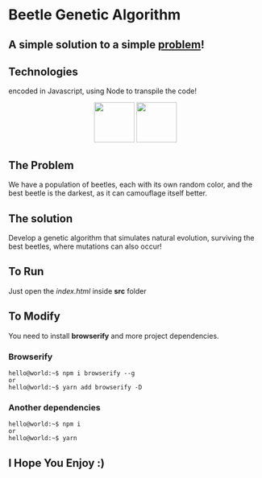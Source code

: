 # Beetle Genetic Algorithm

## A simple solution to a simple [problem](#the-problem)!

## Technologies
encoded in Javascript, using Node to transpile the code!
<p align="center">
  <img src="https://upload.wikimedia.org/wikipedia/commons/thumb/9/99/Unofficial_JavaScript_logo_2.svg/1200px-Unofficial_JavaScript_logo_2.svg.png" width="80"/>
  <img src="https://jaystack.com/wp-content/uploads/2015/12/nodejs-logo-e1497443346889.png" width="80"/>
</p>

## The Problem
We have a population of beetles, each with its own random color, and the best beetle is the darkest, as it can camouflage itself better.

## The solution
Develop a genetic algorithm that simulates natural evolution, surviving the best beetles, where mutations can also occur!

## To Run
Just open the *index.html* inside **src** folder

## To Modify
You need to install **browserify** and more project dependencies.

### Browserify
```console
hello@world:~$ npm i browserify --g
or
hello@world:~$ yarn add browserify -D
```

### Another dependencies
```console
hello@world:~$ npm i
or
hello@world:~$ yarn
```

## I Hope You Enjoy :)